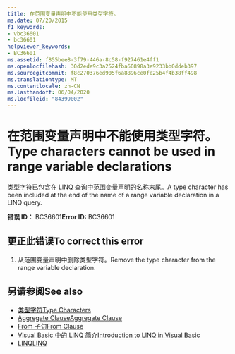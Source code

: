 ```yaml
---
title: 在范围变量声明中不能使用类型字符。
ms.date: 07/20/2015
f1_keywords:
- vbc36601
- bc36601
helpviewer_keywords:
- BC36601
ms.assetid: f855bee8-3f79-446a-8c58-f927461e4ff1
ms.openlocfilehash: 30d2ede9c3a2524fba60898a3e9233bb0ddeb397
ms.sourcegitcommit: f8c270376ed905f6a8896ce0fe25b4f4b38ff498
ms.translationtype: MT
ms.contentlocale: zh-CN
ms.lasthandoff: 06/04/2020
ms.locfileid: "84399002"
---
```

# <a name="type-characters-cannot-be-used-in-range-variable-declarations"></a><span data-ttu-id="d0f74-102">在范围变量声明中不能使用类型字符。</span><span class="sxs-lookup"><span data-stu-id="d0f74-102">Type characters cannot be used in range variable declarations</span></span>
<span data-ttu-id="d0f74-103">类型字符已包含在 LINQ 查询中范围变量声明的名称末尾。</span><span class="sxs-lookup"><span data-stu-id="d0f74-103">A type character has been included at the end of the name of a range variable declaration in a LINQ query.</span></span>  
  
 <span data-ttu-id="d0f74-104">**错误 ID：** BC36601</span><span class="sxs-lookup"><span data-stu-id="d0f74-104">**Error ID:** BC36601</span></span>  
  
## <a name="to-correct-this-error"></a><span data-ttu-id="d0f74-105">更正此错误</span><span class="sxs-lookup"><span data-stu-id="d0f74-105">To correct this error</span></span>  
  
1. <span data-ttu-id="d0f74-106">从范围变量声明中删除类型字符。</span><span class="sxs-lookup"><span data-stu-id="d0f74-106">Remove the type character from the range variable declaration.</span></span>  
  
## <a name="see-also"></a><span data-ttu-id="d0f74-107">另请参阅</span><span class="sxs-lookup"><span data-stu-id="d0f74-107">See also</span></span>

- [<span data-ttu-id="d0f74-108">类型字符</span><span class="sxs-lookup"><span data-stu-id="d0f74-108">Type Characters</span></span>](../programming-guide/language-features/data-types/type-characters.md)
- [<span data-ttu-id="d0f74-109">Aggregate Clause</span><span class="sxs-lookup"><span data-stu-id="d0f74-109">Aggregate Clause</span></span>](../language-reference/queries/aggregate-clause.md)
- [<span data-ttu-id="d0f74-110">From 子句</span><span class="sxs-lookup"><span data-stu-id="d0f74-110">From Clause</span></span>](../language-reference/queries/from-clause.md)
- [<span data-ttu-id="d0f74-111">Visual Basic 中的 LINQ 简介</span><span class="sxs-lookup"><span data-stu-id="d0f74-111">Introduction to LINQ in Visual Basic</span></span>](../programming-guide/language-features/linq/introduction-to-linq.md)
- [<span data-ttu-id="d0f74-112">LINQ</span><span class="sxs-lookup"><span data-stu-id="d0f74-112">LINQ</span></span>](../programming-guide/language-features/linq/index.md)
